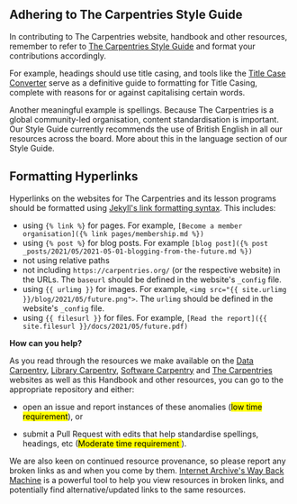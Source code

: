 ## Adhering to The Carpentries Style Guide

In contributing to The Carpentries website, handbook and other resources, remember to refer to [The Carpentries Style Guide](https://docs.carpentries.org/topic_folders/communications/resources/style-guide.html) and format your contributions accordingly. 

For example, headings should use title casing, and tools like the [Title Case Converter](https://titlecaseconverter.com/) serve as a definitive guide to formatting for Title Casing, complete with reasons for or against capitalising certain words.

Another meaningful example is spellings. Because The Carpentries is a global community-led organisation, content standardisation is important. Our Style Guide currently recommends the use of British English in all our resources across the board. More about this in the language section of our Style Guide.

## Formatting Hyperlinks

Hyperlinks on the websites for The Carpentries and its lesson programs should be formatted using [Jekyll's link formatting syntax](https://jekyllrb.com/docs/liquid/tags/#links).  This includes: 

- using `{% link %}` for pages. For example, `[Become a member organisation]({% link pages/membership.md %})`
- using `{% post %}` for blog posts. For example `[blog post]({% post _posts/2021/05/2021-05-01-blogging-from-the-future.md %})`
- not using relative paths
- not including `https://carpentries.org/` (or the respective website) in the URLs.  The `baseurl` should be defined in the website's `_config` file.
- using `{{ urlimg }}` for images.  For example, `<img src="{{ site.urlimg }}/blog/2021/05/future.png">`.  The `urlimg` should be defined in the website's `_config` file.
- using `{{ filesurl }}` for files. For example, `[Read the report]({{ site.filesurl }}/docs/2021/05/future.pdf)`


**How can you help?** 

As you read through the resources we make available on the [Data Carpentry](https://datacarpentry.org), [Library Carpentry](https://librarycarpentry.org/), [Software Carpentry](https://software-carpentry.org/) and [The Carpentries](https://carpentries.org/) websites as well as this Handbook and other resources, you can go to the appropriate repository and either:
- open an issue and report instances of these anomalies (<mark>low time requirement</mark>), or

- submit a Pull Request with edits that help standardise spellings, headings, etc (<mark>Moderate time requirement </mark>).

We are also keen on continued resource provenance, so please report any broken links as and when you come by them. [Internet Archive's Way Back Machine](https://archive.org/web/) is a powerful tool to help you view resources in broken links, and potentially find alternative/updated links to the same resources.

